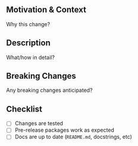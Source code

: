 ## Motivation & Context
Why this change?

## Description
What/how in detail?

## Breaking Changes
Any breaking changes anticipated?

## Checklist
- [ ] Changes are tested
- [ ] Pre-release packages work as expected
- [ ] Docs are up to date (`README.md`, docstrings, etc)
